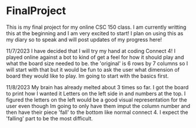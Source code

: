# FinalProject

This is my final project for my online CSC 150 class.
I am currently writting this at the beginning and I am very excited to start!
I plan on using this as my diary so to speak and will post updates
of my progress here!

11/7/2023
I have decided that I will try my hand at coding Connect 4! I played online
against a bot to kind of get a feel for how it should play and what the board
size needed to be. the 'original' is 6 rows by 7 columns so I will start with that
but it would be fun to ask the user what dimension of board they would like to play.
Im going to start with the basics first.

11/8/2023
My brain has already melted about 3 times so far. I got the board to print how I wanted it 
Letters on the left side in and numbers at the top. I figured the letters on the left would be
a good visual representation for the user even though Im going to only have them imput the
column number and then have their piece 'fall' to the bottom like normal connect 4. I expect the
'falling' part to be the most difficult.
